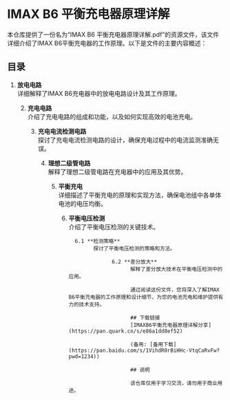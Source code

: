# IMAX B6 平衡充电器原理详解

本仓库提供了一份名为“IMAX B6 平衡充电器原理详解.pdf”的资源文件，该文件详细介绍了IMAX B6平衡充电器的工作原理。以下是文件的主要内容概述：

## 目录

1. **放电电路**  
   详细解释了IMAX B6充电器中的放电电路设计及其工作原理。

   2. **充电电路**  
      介绍了充电电路的组成和功能，以及如何实现高效的电池充电。

      3. **充电电流检测电路**  
         探讨了充电电流检测电路的设计，确保充电过程中的电流监测准确无误。

         4. **理想二级管电路**  
            解释了理想二级管电路在充电器中的应用及其优势。

            5. **平衡充电**  
               详细描述了平衡充电的原理和实现方法，确保电池组中各单体电池的电压均衡。

               6. **平衡电压检测**  
                  介绍了平衡电压检测的关键技术。

                        6.1 **检测策略**  
                              探讨了平衡电压检测的策略和方法。

                                    6.2 **差分放大**  
                                          解释了差分放大技术在平衡电压检测中的应用。

                                          通过阅读这份文件，您将深入了解IMAX B6平衡充电器的工作原理和设计细节，为您的电池充电和维护提供有力的技术支持。

                                          ## 下载链接
                                          [IMAXB6平衡充电器原理详解分享](https://pan.quark.cn/s/e86a1dd8ef52) 

                                          (备用: [备用下载](https://pan.baidu.com/s/1VihdR0rBiHHc-VtqCaRvFw?pwd=1234))

                                          ## 说明

                                          该仓库仅用于学习交流，请勿用于商业用途。
